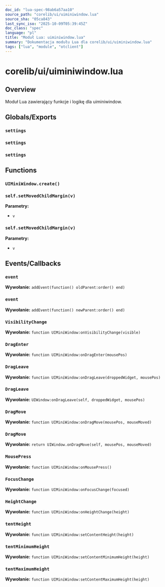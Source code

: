 ```yaml
---
doc_id: "lua-spec-98ab6a57aa10"
source_path: "corelib/ui/uiminiwindow.lua"
source_sha: "05ca843"
last_sync_iso: "2025-10-09T05:39:45Z"
doc_class: "spec"
language: "pl"
title: "Moduł Lua: uiminiwindow.lua"
summary: "Dokumentacja modułu Lua dla corelib/ui/uiminiwindow.lua"
tags: ["lua", "module", "otclient"]
---
```


# corelib/ui/uiminiwindow.lua

## Overview

Moduł Lua zawierający funkcje i logikę dla uiminiwindow.

## Globals/Exports

### `settings`

### `settings`

### `settings`

## Functions

### `UIMiniWindow.create()`

### `self.setMovedChildMargin(v)`

**Parametry:**

- `v`

### `self.setMovedChildMargin(v)`

**Parametry:**

- `v`

## Events/Callbacks

### `event`

**Wywołanie:** `addEvent(function() oldParent:order() end)`

### `event`

**Wywołanie:** `addEvent(function() newParent:order() end)`

### `VisibilityChange`

**Wywołanie:** `function UIMiniWindow:onVisibilityChange(visible)`

### `DragEnter`

**Wywołanie:** `function UIMiniWindow:onDragEnter(mousePos)`

### `DragLeave`

**Wywołanie:** `function UIMiniWindow:onDragLeave(droppedWidget, mousePos)`

### `DragLeave`

**Wywołanie:** `UIWindow:onDragLeave(self, droppedWidget, mousePos)`

### `DragMove`

**Wywołanie:** `function UIMiniWindow:onDragMove(mousePos, mouseMoved)`

### `DragMove`

**Wywołanie:** `return UIWindow.onDragMove(self, mousePos, mouseMoved)`

### `MousePress`

**Wywołanie:** `function UIMiniWindow:onMousePress()`

### `FocusChange`

**Wywołanie:** `function UIMiniWindow:onFocusChange(focused)`

### `HeightChange`

**Wywołanie:** `function UIMiniWindow:onHeightChange(height)`

### `tentHeight`

**Wywołanie:** `function UIMiniWindow:setContentHeight(height)`

### `tentMinimumHeight`

**Wywołanie:** `function UIMiniWindow:setContentMinimumHeight(height)`

### `tentMaximumHeight`

**Wywołanie:** `function UIMiniWindow:setContentMaximumHeight(height)`
